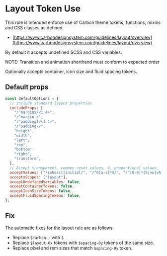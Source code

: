 # Layout Token Use

This rule is intended enforce use of Carbon theme tokens, functions, mixins and CSS classes as defined.

- [https://www.carbondesignsystem.com/guidelines/layout/overview](https://www.carbondesignsystem.com/guidelines/layout/overview)

By default it accepts undefined SCSS and CSS variables.

NOTE: Transition and animation shorthand must conform to expected order

Optionally accepts container, icon size and fluid spacing tokens.

## Default props

```js
const defaultOptions = {
  // include standard layout properties
  includeProps: [
    "/^margin$/<1 4>",
    "/^margin-/",
    "/^padding$/<1 4>",
    "/^padding-/",
    "height",
    "width",
    "left",
    "top",
    "bottom",
    "right",
    "transform",
  ],
  // Accept transparent, common reset values, 0, proportional values,
  acceptValues: ["/inherit|initial/", "/^0[a-z]*$/", "/^[0-9]*(%|vw|vh)$/"],
  acceptsScopes: ["layout"],
  acceptUndefinedVariables: false,
  acceptContainerTokens: false,
  acceptIconSizeTokens: false,
  acceptFluidSpacingTokens: false,
};
```

## Fix

The automatic fixes for the layout rule are as follows.

- Replace `$carbon--` with `$`
- Replace `$layout-0x` tokens with `$spacing-0y` tokens of the same size.
- Replace pixel and rem sizes that match `$spacing-0y` token.
